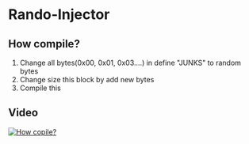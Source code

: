 # Rando-Injector

## How compile?
1) Change all bytes(0x00, 0x01, 0x03....) in define "JUNKS" to random bytes
2) Change size this block by add new bytes
3) Compile this 

## Video
[![How copile?](https://img.youtube.com/vi/bA3CcQ4p1QQ/0.jpg)](https://www.youtube.com/watch?v=bA3CcQ4p1QQ)
